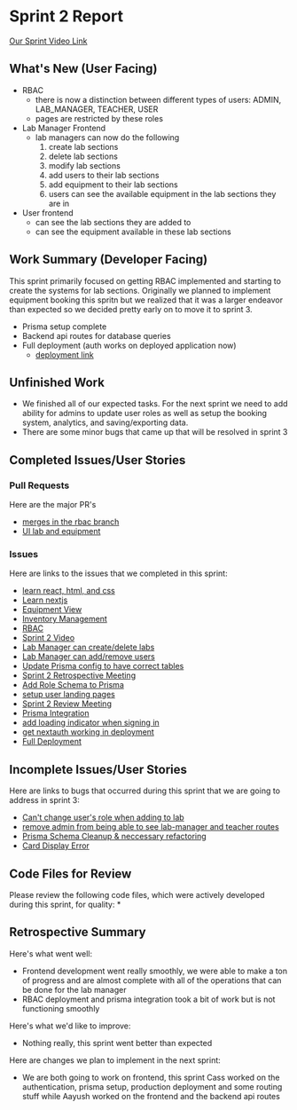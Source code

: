 # Sprint 2 Report 
[Our Sprint Video Link](https://drive.google.com/file/d/1odn3n03QYtQvgvxvFvT9MHApeJ9u7WjH/view?usp=sharing)
## What's New (User Facing)
 * RBAC
    - there is now a distinction between different types of users: ADMIN, LAB_MANAGER, TEACHER, USER
    - pages are restricted by these roles
 * Lab Manager Frontend
    - lab managers can now do the following
      1. create lab sections
      2. delete lab sections
      3. modify lab sections
      4. add users to their lab sections
      5. add equipment to their lab sections
      6. users can see the available equipment in the lab sections they are in
  * User frontend
    - can see the lab sections they are added to
    - can see the equipment available in these lab sections

## Work Summary (Developer Facing)
This sprint primarily focused on getting RBAC implemented and starting to create the systems for lab sections. Originally we planned to implement equipment booking this spritn but we realized that it was a larger endeavor than expected so we decided pretty early on to move it to sprint 3.
  * Prisma setup complete
  * Backend api routes for database queries
  * Full deployment (auth works on deployed application now)
    - [deployment link](https://research-lab-equipment-booking-system.vercel.app/)

## Unfinished Work
  - We finished all of our expected tasks. For the next sprint we need to add ability for admins to update user roles as well as setup the booking system, analytics, and saving/exporting data.
  - There are some minor bugs that came up that will be resolved in sprint 3

## Completed Issues/User Stories
### Pull Requests
Here are the major PR's
  * [merges in the rbac branch](https://github.com/Cass-1/Research-Lab-Equipment-Booking-System/pull/49)
  * [UI lab and equipment](https://github.com/Cass-1/Research-Lab-Equipment-Booking-System/pull/58)
### Issues
Here are links to the issues that we completed in this sprint:
 * [learn react, html, and css](https://github.com/Cass-1/Research-Lab-Equipment-Booking-System/issues/10)
 * [Learn nextjs](https://github.com/Cass-1/Research-Lab-Equipment-Booking-System/issues/31)
 * [Equipment View](https://github.com/Cass-1/Research-Lab-Equipment-Booking-System/issues/11)
 * [Inventory Management](https://github.com/Cass-1/Research-Lab-Equipment-Booking-System/issues/15)
 * [RBAC](https://github.com/Cass-1/Research-Lab-Equipment-Booking-System/issues/41)
 * [Sprint 2 Video](https://github.com/Cass-1/Research-Lab-Equipment-Booking-System/issues/55)
 * [Lab Manager can create/delete labs](https://github.com/Cass-1/Research-Lab-Equipment-Booking-System/issues/51)
 * [Lab Manager can add/remove users](https://github.com/Cass-1/Research-Lab-Equipment-Booking-System/issues/52)
 * [Update Prisma config to have correct tables](https://github.com/Cass-1/Research-Lab-Equipment-Booking-System/issues/47)
 * [Sprint 2 Retrospective Meeting](https://github.com/Cass-1/Research-Lab-Equipment-Booking-System/issues/56)
 * [Add Role Schema to Prisma](https://github.com/Cass-1/Research-Lab-Equipment-Booking-System/issues/48)
 * [setup user landing pages](https://github.com/Cass-1/Research-Lab-Equipment-Booking-System/issues/8)
 * [Sprint 2 Review Meeting](https://github.com/Cass-1/Research-Lab-Equipment-Booking-System/issues/57)
 * [Prisma Integration](https://github.com/Cass-1/Research-Lab-Equipment-Booking-System/issues/46)
 * [add loading indicator when signing in](https://github.com/Cass-1/Research-Lab-Equipment-Booking-System/issues/42)
 * [get nextauth working in deployment](https://github.com/Cass-1/Research-Lab-Equipment-Booking-System/issues/36)
 * [Full Deployment](https://github.com/Cass-1/Research-Lab-Equipment-Booking-System/issues/13)
 
 ## Incomplete Issues/User Stories
 Here are links to bugs that occurred during this sprint that we are going to address in sprint 3:
 * [Can't change user's role when adding to lab](https://github.com/Cass-1/Research-Lab-Equipment-Booking-System/issues/60)
 * [remove admin from being able to see lab-manager and teacher routes](https://github.com/Cass-1/Research-Lab-Equipment-Booking-System/issues/44)
 * [Prisma Schema Cleanup & neccessary refactoring](https://github.com/Cass-1/Research-Lab-Equipment-Booking-System/issues/59)
 * [Card Display Error](https://github.com/Cass-1/Research-Lab-Equipment-Booking-System/issues/61)

## Code Files for Review
Please review the following code files, which were actively developed during this sprint, for quality:
 * 
 
## Retrospective Summary
Here's what went well:
  * Frontend development went really smoothly, we were able to make a ton of progress and are almost complete with all of the operations that can be done for the lab manager
  * RBAC deployment and prisma integration took a bit of work but is not functioning smoothly
 
Here's what we'd like to improve:
  * Nothing really, this sprint went better than expected
  
Here are changes we plan to implement in the next sprint:
   * We are both going to work on frontend, this sprint Cass worked on the authentication, prisma setup, production deployment and some routing stuff while Aayush worked on the frontend and the backend api routes
